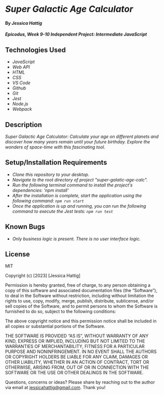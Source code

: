 # _Super Galactic Age Calculator_

#### By _**Jessica Hattig**_

#### _Epicodus, Week 9-10 Independent Project: Intermediate JavaScript_

## Technologies Used

* _JavaScript_
* _Web API_
* _HTML_
* _CSS_
* _VS Code_
* _Github_
* _Git_
* _Jest_
* _Node.js_
* _Webpack_


## Description

_Super Galactic Age Calculator: Calculate your age on different planets and discover how many years remain until your future birthday. Explore the wonders of space-time with this fascinating tool._

## Setup/Installation Requirements

* _Clone this repository to your desktop._
* _Navigate to the root directory of project "super-galatic-age-calc"._
* _Run the following terminal command to install the project's dependencies: 'npm install'_
* _After the installation is complete, start the application using the following command: `npm run start`_
* _Once the application is up and running, you can run the following command to execute the Jest tests: `npm run test`_


## Known Bugs

*  _Only business logic is present. There is no user interface logic._


## License

MIT

Copyright (c) [2023] [Jessica Hattig]

Permission is hereby granted, free of charge, to any person obtaining a copy of this software and associated documentation files (the “Software”), to deal in the Software without restriction, including without limitation the rights to use, copy, modify, merge, publish, distribute, sublicense, and/or sell copies of the Software, and to permit persons to whom the Software is furnished to do so, subject to the following conditions:

The above copyright notice and this permission notice shall be included in all copies or substantial portions of the Software.

THE SOFTWARE IS PROVIDED “AS IS”, WITHOUT WARRANTY OF ANY KIND, EXPRESS OR IMPLIED, INCLUDING BUT NOT LIMITED TO THE WARRANTIES OF MERCHANTABILITY, FITNESS FOR A PARTICULAR PURPOSE AND NONINFRINGEMENT. IN NO EVENT SHALL THE AUTHORS OR COPYRIGHT HOLDERS BE LIABLE FOR ANY CLAIM, DAMAGES OR OTHER LIABILITY, WHETHER IN AN ACTION OF CONTRACT, TORT OR OTHERWISE, ARISING FROM, OUT OF OR IN CONNECTION WITH THE SOFTWARE OR THE USE OR OTHER DEALINGS IN THE SOFTWARE.

Questions, concerns or ideas? Please share by reaching out to the author via email at jessicahattig@gmail.com. Thank you!